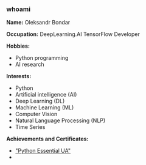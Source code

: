 ### whoami

**Name:** Oleksandr Bondar 

**Occupation:** DeepLearning.AI TensorFlow Developer  

**Hobbies:**
* Python programming
* AI research

**Interests:**
* Python
* Artificial intelligence (AI)
* Deep Learning (DL)
* Machine Learning (ML)
* Computer Vision
* Natural Language Processing (NLP)
* Time Series

**Achievements and Certificates:**
* ["Python Essential UA"](https://testprovider.com/ua/search-certificate/TP10093516)
* 



<!--
**bondpy202212/bondpy202212** is a ✨ _special_ ✨ repository because its `README.md` (this file) appears on your GitHub profile.

Here are some ideas to get you started:

- 🔭 I’m currently working on ...
- 🌱 I’m currently learning ...
- 👯 I’m looking to collaborate on ...
- 🤔 I’m looking for help with ...
- 💬 Ask me about ...
- 📫 How to reach me: ...
- 😄 Pronouns: ...
- ⚡ Fun fact: ...
-->
